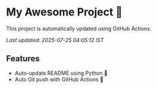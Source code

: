 # My Awesome Project 🚀

This project is automatically updated using GitHub Actions.

_Last updated: 2025-07-25 04:05:12 IST_

## Features
- Auto-update README using Python 🐍
- Auto Git push with GitHub Actions 🤖
